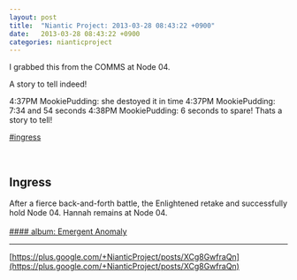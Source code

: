 ```yaml
---
layout: post
title:  "Niantic Project: 2013-03-28 08:43:22 +0900"
date:   2013-03-28 08:43:22 +0900
categories: nianticproject
---
```

I grabbed this from the COMMS at Node 04.

A story to tell indeed!

4:37PM MookiePudding: she destoyed it in time
4:37PM MookiePudding: 7:34 and 54 seconds
4:38PM MookiePudding: 6 seconds to spare! Thats a story to tell!

[#ingress](https://plus.google.com/s/%23ingress "")<div class="shared"><br /><h2>Ingress</h2>After a fierce back-and-forth battle, the Enlightened retake and successfully hold Node 04. Hannah remains at Node 04.<br /><br /></div>
[#### album: Emergent Anomaly](https://plus.google.com/photos/103320655754019011706/albums/5860148841710604977?authkey=CMCllcWfo4H-Vw "")
- - -
[https://plus.google.com/+NianticProject/posts/XCg8GwfraQn](https://plus.google.com/+NianticProject/posts/XCg8GwfraQn)
